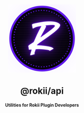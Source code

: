 <p align="center">
    <img width="220" src="https://raw.githubusercontent.com/RokiiApp/developers/main/assets/icon.svg" />
</p>

<h1 align="center">@rokii/api</h1>
<h4 align="center">Utilities for Rokii Plugin Developers</h4>
